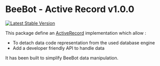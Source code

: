 BeeBot - Active Record v1.0.0
=============================

[![Latest Stable Version](http://ci.dev.beebot.fr/build-status/image/2)](http://ci.dev.beebot.fr/build-status/view/2)

This package define an [ActiveRecord](http://en.wikipedia.org/wiki/Active_record_pattern) implementation which allow :

* To detach data code representation from the used database engine
* Add a developer friendly API to handle data

It has been built to simplify BeeBot data manipulation.